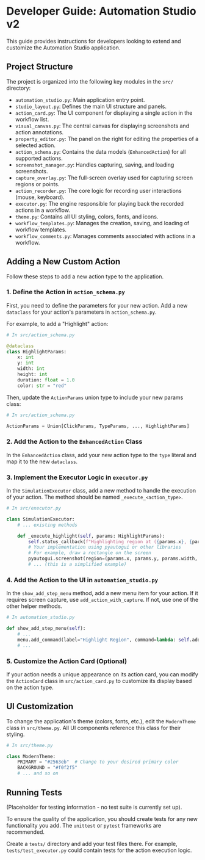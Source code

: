 # Developer Guide: Automation Studio v2

This guide provides instructions for developers looking to extend and customize the Automation Studio application.

## Project Structure

The project is organized into the following key modules in the `src/` directory:

- `automation_studio.py`: Main application entry point.
- `studio_layout.py`: Defines the main UI structure and panels.
- `action_card.py`: The UI component for displaying a single action in the workflow list.
- `visual_canvas.py`: The central canvas for displaying screenshots and action annotations.
- `property_editor.py`: The panel on the right for editing the properties of a selected action.
- `action_schema.py`: Contains the data models (`EnhancedAction`) for all supported actions.
- `screenshot_manager.py`: Handles capturing, saving, and loading screenshots.
- `capture_overlay.py`: The full-screen overlay used for capturing screen regions or points.
- `action_recorder.py`: The core logic for recording user interactions (mouse, keyboard).
- `executor.py`: The engine responsible for playing back the recorded actions in a workflow.
- `theme.py`: Contains all UI styling, colors, fonts, and icons.
- `workflow_templates.py`: Manages the creation, saving, and loading of workflow templates.
- `workflow_comments.py`: Manages comments associated with actions in a workflow.

## Adding a New Custom Action

Follow these steps to add a new action type to the application.

### 1. Define the Action in `action_schema.py`

First, you need to define the parameters for your new action. Add a new `dataclass` for your action's parameters in `action_schema.py`. 

For example, to add a "Highlight" action:

```python
# In src/action_schema.py

@dataclass
class HighlightParams:
    x: int
    y: int
    width: int
    height: int
    duration: float = 1.0
    color: str = "red"
```

Then, update the `ActionParams` union type to include your new params class:

```python
# In src/action_schema.py

ActionParams = Union[ClickParams, TypeParams, ..., HighlightParams]
```

### 2. Add the Action to the `EnhancedAction` Class

In the `EnhancedAction` class, add your new action type to the `type` literal and map it to the new `dataclass`.

### 3. Implement the Executor Logic in `executor.py`

In the `SimulationExecutor` class, add a new method to handle the execution of your action. The method should be named `_execute_<action_type>`. 

```python
# In src/executor.py

class SimulationExecutor:
    # ... existing methods

    def _execute_highlight(self, params: HighlightParams):
        self.status_callback(f"Highlighting region at ({params.x}, {params.y})")
        # Your implementation using pyautogui or other libraries
        # For example, draw a rectangle on the screen
        pyautogui.screenshot(region=(params.x, params.y, params.width, params.height))
        # ... (this is a simplified example)
```

### 4. Add the Action to the UI in `automation_studio.py`

In the `show_add_step_menu` method, add a new menu item for your action. If it requires screen capture, use `add_action_with_capture`. If not, use one of the other helper methods.

```python
# In automation_studio.py

def show_add_step_menu(self):
    # ...
    menu.add_command(label="Highlight Region", command=lambda: self.add_action_with_capture('highlight'))
    # ...
```

### 5. Customize the Action Card (Optional)

If your action needs a unique appearance on its action card, you can modify the `ActionCard` class in `src/action_card.py` to customize its display based on the action type.

## UI Customization

To change the application's theme (colors, fonts, etc.), edit the `ModernTheme` class in `src/theme.py`. All UI components reference this class for their styling.

```python
# In src/theme.py

class ModernTheme:
    PRIMARY = "#2563eb"  # Change to your desired primary color
    BACKGROUND = "#f0f2f5"
    # ... and so on
```

## Running Tests

(Placeholder for testing information - no test suite is currently set up).

To ensure the quality of the application, you should create tests for any new functionality you add. The `unittest` or `pytest` frameworks are recommended.

Create a `tests/` directory and add your test files there. For example, `tests/test_executor.py` could contain tests for the action execution logic.
